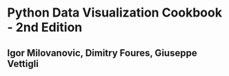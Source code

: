 # Python Data Visualization Cookbook - 2nd Edition
## Igor Milovanovic, Dimitry Foures, Giuseppe Vettigli